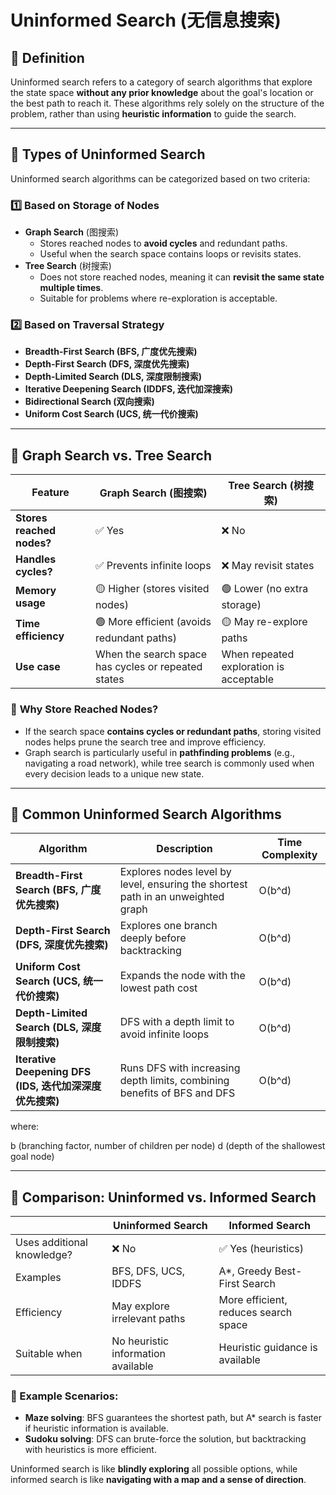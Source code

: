 # Uninformed Search (无信息搜索)

## 🔹 Definition

Uninformed search refers to a category of search algorithms that explore the state space **without any prior knowledge** about the goal's location or the best path to reach it. These algorithms rely solely on the structure of the problem, rather than using **heuristic information** to guide the search.

---

## 🔹 Types of Uninformed Search

Uninformed search algorithms can be categorized based on two criteria:

### 1️⃣ **Based on Storage of Nodes**

- **Graph Search** (图搜索)
    - Stores reached nodes to **avoid cycles** and redundant paths.
    - Useful when the search space contains loops or revisits states.
- **Tree Search** (树搜索)
    - Does not store reached nodes, meaning it can **revisit the same state multiple times**.
    - Suitable for problems where re-exploration is acceptable.

### 2️⃣ **Based on Traversal Strategy**

- **Breadth-First Search (BFS, 广度优先搜索)**
- **Depth-First Search (DFS, 深度优先搜索)**
- **Depth-Limited Search (DLS, 深度限制搜索)**
- **Iterative Deepening Search (IDDFS, 迭代加深搜索)**
- **Bidirectional Search (双向搜索)**
- **Uniform Cost Search (UCS, 统一代价搜索)**

---

## 🔹 Graph Search vs. Tree Search

| Feature | **Graph Search (图搜索)** | **Tree Search (树搜索)** |
| --- | --- | --- |
| **Stores reached nodes?** | ✅ Yes | ❌ No |
| **Handles cycles?** | ✅ Prevents infinite loops | ❌ May revisit states |
| **Memory usage** | 🟡 Higher (stores visited nodes) | 🟢 Lower (no extra storage) |
| **Time efficiency** | 🟢 More efficient (avoids redundant paths) | 🟡 May re-explore paths |
| **Use case** | When the search space has cycles or repeated states | When repeated exploration is acceptable |

### 📝 **Why Store Reached Nodes?**

- If the search space **contains cycles or redundant paths**, storing visited nodes helps prune the search tree and improve efficiency.
- Graph search is particularly useful in **pathfinding problems** (e.g., navigating a road network), while tree search is commonly used when every decision leads to a unique new state.

---

## 🔹 Common Uninformed Search Algorithms

| Algorithm | Description | Time Complexity |
| --- | --- | --- |
| **Breadth-First Search (BFS, 广度优先搜索)** | Explores nodes level by level, ensuring the shortest path in an unweighted graph | O(b^d) |
| **Depth-First Search (DFS, 深度优先搜索)** | Explores one branch deeply before backtracking | O(b^d) |
| **Uniform Cost Search (UCS, 统一代价搜索)** | Expands the node with the lowest path cost | O(b^d) |
| **Depth-Limited Search (DLS, 深度限制搜索)** | DFS with a depth limit to avoid infinite loops | O(b^d) |
| **Iterative Deepening DFS (IDS, 迭代加深深度优先搜索)** | Runs DFS with increasing depth limits, combining benefits of BFS and DFS | O(b^d) |

where:

b (branching factor, number of children per node)
d (depth of the shallowest goal node)

---

## 🔹 Comparison: Uninformed vs. Informed Search

|  | **Uninformed Search** | **Informed Search** |
| --- | --- | --- |
| Uses additional knowledge? | ❌ No | ✅ Yes (heuristics) |
| Examples | BFS, DFS, UCS, IDDFS | A\*, Greedy Best-First Search |
| Efficiency | May explore irrelevant paths | More efficient, reduces search space |
| Suitable when | No heuristic information available | Heuristic guidance is available |

### 🔹 Example Scenarios:

- **Maze solving**: BFS guarantees the shortest path, but A\* search is faster if heuristic information is available.
- **Sudoku solving**: DFS can brute-force the solution, but backtracking with heuristics is more efficient.

Uninformed search is like **blindly exploring** all possible options, while informed search is like **navigating with a map and a sense of direction**.
